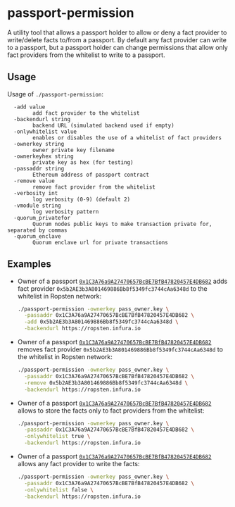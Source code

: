 # passport-permission

A utility tool that allows a passport holder to allow or deny a fact provider to write/delete facts to/from a passport.
By default any fact provider can write to a passport, but a passport holder can change permissions that allow only 
fact providers from the whitelist to write to a passport.

## Usage

Usage of `./passport-permission`:
```
  -add value
    	add fact provider to the whitelist
  -backendurl string
    	backend URL (simulated backend used if empty)
  -onlywhitelist value
    	enables or disables the use of a whitelist of fact providers
  -ownerkey string
    	owner private key filename
  -ownerkeyhex string
    	private key as hex (for testing)
  -passaddr string
    	Ethereum address of passport contract
  -remove value
    	remove fact provider from the whitelist
  -verbosity int
    	log verbosity (0-9) (default 2)
  -vmodule string
    	log verbosity pattern
  -quorum_privatefor
        Quorum nodes public keys to make transaction private for, separated by commas
  -quorum_enclave
        Quorum enclave url for private transactions
```

## Examples

* Owner of a passport [`0x1C3A76a9A27470657BcBE7BfB47820457E4DB682`](https://ropsten.etherscan.io/address/0x9cfabb3172dfd5ed740c3b8a327bf573226c5064)
adds fact provider `0x5b2AE3b3A801469886Bb8f5349fc3744cAa6348d` to the whitelist in Ropsten network:

    ```bash
    ./passport-permission -ownerkey pass_owner.key \
      -passaddr 0x1C3A76a9A27470657BcBE7BfB47820457E4DB682 \
      -add 0x5b2AE3b3A801469886Bb8f5349fc3744cAa6348d \
      -backendurl https://ropsten.infura.io
    ```
    
* Owner of a passport [`0x1C3A76a9A27470657BcBE7BfB47820457E4DB682`](https://ropsten.etherscan.io/address/0x9cfabb3172dfd5ed740c3b8a327bf573226c5064)
removes fact provider `0x5b2AE3b3A801469886Bb8f5349fc3744cAa6348d` to the whitelist in Ropsten network:

    ```bash
    ./passport-permission -ownerkey pass_owner.key \
      -passaddr 0x1C3A76a9A27470657BcBE7BfB47820457E4DB682 \
      -remove 0x5b2AE3b3A801469886Bb8f5349fc3744cAa6348d \
      -backendurl https://ropsten.infura.io
    ```
    
* Owner of a passport [`0x1C3A76a9A27470657BcBE7BfB47820457E4DB682`](https://ropsten.etherscan.io/address/0x9cfabb3172dfd5ed740c3b8a327bf573226c5064)
allows to store the facts only to fact providers from the whitelist:

    ```bash
    ./passport-permission -ownerkey pass_owner.key \
      -passaddr 0x1C3A76a9A27470657BcBE7BfB47820457E4DB682 \
      -onlywhitelist true \
      -backendurl https://ropsten.infura.io
    ```
    
* Owner of a passport [`0x1C3A76a9A27470657BcBE7BfB47820457E4DB682`](https://ropsten.etherscan.io/address/0x9cfabb3172dfd5ed740c3b8a327bf573226c5064)
allows any fact provider to write the facts:

    ```bash
    ./passport-permission -ownerkey pass_owner.key \
      -passaddr 0x1C3A76a9A27470657BcBE7BfB47820457E4DB682 \
      -onlywhitelist false \
      -backendurl https://ropsten.infura.io
    ```